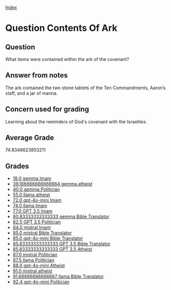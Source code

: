 
[Index](../../index.md)
# Question Contents Of Ark
## Question
What items were contained within the ark of the covenant?

## Answer from notes
The ark contained the two stone tablets of the Ten Commandments, Aaron’s staff, and a jar of manna.

## Concern used for grading
Learning about the reminders of God's covenant with the Israelites.

## Average Grade
74.8348623853211

## Grades
 * [18.0 gemma Imam](../answers/gemma_Imam/Contents_Of_Ark.md)
 * [39.166666666666664 gemma atheist](../answers/gemma_atheist/Contents_Of_Ark.md)
 * [40.0 gemma Politician](../answers/gemma_Politician/Contents_Of_Ark.md)
 * [55.0 llama atheist](../answers/llama_atheist/Contents_Of_Ark.md)
 * [72.0 gpt-4o-mini Imam](../answers/gpt-4o-mini_Imam/Contents_Of_Ark.md)
 * [74.0 llama Imam](../answers/llama_Imam/Contents_Of_Ark.md)
 * [77.0 GPT 3.5 Imam](../answers/GPT_3.5_Imam/Contents_Of_Ark.md)
 * [80.83333333333333 gemma Bible Translator](../answers/gemma_Bible_Translator/Contents_Of_Ark.md)
 * [82.5 GPT 3.5 Politician](../answers/GPT_3.5_Politician/Contents_Of_Ark.md)
 * [84.0 mistral Imam](../answers/mistral_Imam/Contents_Of_Ark.md)
 * [85.0 mistral Bible Translator](../answers/mistral_Bible_Translator/Contents_Of_Ark.md)
 * [85.0 gpt-4o-mini Bible Translator](../answers/gpt-4o-mini_Bible_Translator/Contents_Of_Ark.md)
 * [85.83333333333333 GPT 3.5 Bible Translator](../answers/GPT_3.5_Bible_Translator/Contents_Of_Ark.md)
 * [85.83333333333333 GPT 3.5 Atheist](../answers/GPT_3.5_Atheist/Contents_Of_Ark.md)
 * [87.0 mistral Politician](../answers/mistral_Politician/Contents_Of_Ark.md)
 * [87.5 llama Politician](../answers/llama_Politician/Contents_Of_Ark.md)
 * [88.0 gpt-4o-mini Atheist](../answers/gpt-4o-mini_Atheist/Contents_Of_Ark.md)
 * [91.0 mistral atheist](../answers/mistral_atheist/Contents_Of_Ark.md)
 * [91.66666666666667 llama Bible Translator](../answers/llama_Bible_Translator/Contents_Of_Ark.md)
 * [92.4 gpt-4o-mini Politician](../answers/gpt-4o-mini_Politician/Contents_Of_Ark.md)
